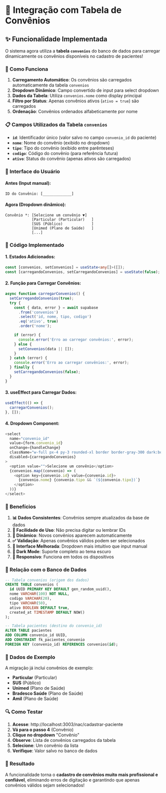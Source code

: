 # 🏥 Integração com Tabela de Convênios

## ✨ Funcionalidade Implementada

O sistema agora utiliza a **tabela `convenios`** do banco de dados para carregar dinamicamente os convênios disponíveis no cadastro de pacientes!

### 🎯 Como Funciona

1. **Carregamento Automático**: Os convênios são carregados automaticamente da tabela `convenios`
2. **Dropdown Dinâmico**: Campo convertido de input para select dropdown
3. **Dados da Tabela**: Utiliza `convenios.nome` como display principal
4. **Filtro por Status**: Apenas convênios ativos (`ativo = true`) são carregados
5. **Ordenação**: Convênios ordenados alfabeticamente por nome

### 📋 Campos Utilizados da Tabela `convenios`

- **`id`**: Identificador único (valor salvo no campo `convenio_id` do paciente)
- **`nome`**: Nome do convênio (exibido no dropdown)
- **`tipo`**: Tipo do convênio (exibido entre parênteses)
- **`codigo`**: Código do convênio (para referência futura)
- **`ativo`**: Status do convênio (apenas ativos são carregados)

### 🎨 Interface do Usuário

#### Antes (Input manual):
```
ID do Convênio: [_____________]
```

#### Agora (Dropdown dinâmico):
```
Convênio *: [Selecione um convênio ▼]
            [Particular (Particular)   ]
            [SUS (Público)             ]
            [Unimed (Plano de Saúde)   ]
            [...]
```

### 🔧 Código Implementado

#### 1. Estados Adicionados:
```typescript
const [convenios, setConvenios] = useState<any[]>([]);
const [carregandoConvenios, setCarregandoConvenios] = useState(false);
```

#### 2. Função para Carregar Convênios:
```typescript
async function carregarConvenios() {
  setCarregandoConvenios(true);
  try {
    const { data, error } = await supabase
      .from('convenios')
      .select('id, nome, tipo, codigo')
      .eq('ativo', true)
      .order('nome');

    if (error) {
      console.error('Erro ao carregar convênios:', error);
    } else {
      setConvenios(data || []);
    }
  } catch (error) {
    console.error('Erro ao carregar convênios:', error);
  } finally {
    setCarregandoConvenios(false);
  }
}
```

#### 3. useEffect para Carregar Dados:
```typescript
useEffect(() => {
  carregarConvenios();
}, []);
```

#### 4. Dropdown Component:
```typescript
<select 
  name="convenio_id" 
  value={form.convenio_id} 
  onChange={handleChange} 
  className="w-full px-4 py-3 rounded-xl border border-gray-300 dark:border-gray-600 bg-gray-50 dark:bg-gray-800 focus:ring-2 focus:ring-pink-500 focus:border-transparent transition-all appearance-none cursor-pointer"
  disabled={carregandoConvenios}
>
  <option value="">Selecione um convênio</option>
  {convenios.map((convenio) => (
    <option key={convenio.id} value={convenio.id}>
      {convenio.nome} {convenio.tipo && `(${convenio.tipo})`}
    </option>
  ))}
</select>
```

### 🎯 Benefícios

1. **📊 Dados Consistentes**: Convênios sempre atualizados da base de dados
2. **🚀 Facilidade de Uso**: Não precisa digitar ou lembrar IDs
3. **🔄 Dinâmico**: Novos convênios aparecem automaticamente
4. **✅ Validação**: Apenas convênios válidos podem ser selecionados
5. **🎨 Interface Melhorada**: Dropdown mais intuitivo que input manual
6. **🌙 Dark Mode**: Suporte completo ao tema escuro
7. **📱 Responsivo**: Funciona em todos os dispositivos

### 💾 Relação com o Banco de Dados

```sql
-- Tabela convenios (origem dos dados)
CREATE TABLE convenios (
  id UUID PRIMARY KEY DEFAULT gen_random_uuid(),
  nome VARCHAR(100) NOT NULL,
  codigo VARCHAR(20),
  tipo VARCHAR(50),
  ativo BOOLEAN DEFAULT true,
  created_at TIMESTAMP DEFAULT NOW()
);

-- Tabela pacientes (destino do convenio_id)
ALTER TABLE pacientes 
ADD COLUMN convenio_id UUID,
ADD CONSTRAINT fk_pacientes_convenio 
FOREIGN KEY (convenio_id) REFERENCES convenios(id);
```

### 🧪 Dados de Exemplo

A migração já inclui convênios de exemplo:
- **Particular** (Particular)
- **SUS** (Público)  
- **Unimed** (Plano de Saúde)
- **Bradesco Saúde** (Plano de Saúde)
- **Amil** (Plano de Saúde)

### 🔍 Como Testar

1. **Acesse**: http://localhost:3003/nac/cadastrar-paciente
2. **Vá para o passo 4** (Convênio)
3. **Clique no dropdown** "Convênio"
4. **Observe**: Lista de convênios carregados da tabela
5. **Selecione**: Um convênio da lista
6. **Verifique**: Valor salvo no banco de dados

### 🎉 Resultado

A funcionalidade torna o **cadastro de convênios muito mais profissional e confiável**, eliminando erros de digitação e garantindo que apenas convênios válidos sejam selecionados!
